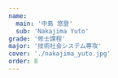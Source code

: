 ```yaml
---
name:
  main: '中島 悠登'
  sub: 'Nakajima Yuto'
grade: '修士課程'
major: '技術社会システム専攻'
cover: './nakajima_yuto.jpg'
order: 8
---
```

